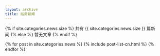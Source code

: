 ```yaml
---
layout: archive
title: 站务新闻
---
```








{% if site.categories.news.size %}
共有 {{ site.categories.news.size }} 篇新闻
		{% else %}
暂无文章
		{% endif %}

<div class="tiles">
{% for post in site.categories.news %}
	{% include post-list-cn.html %}
{% endfor %}
</div><!-- /.tiles -->
